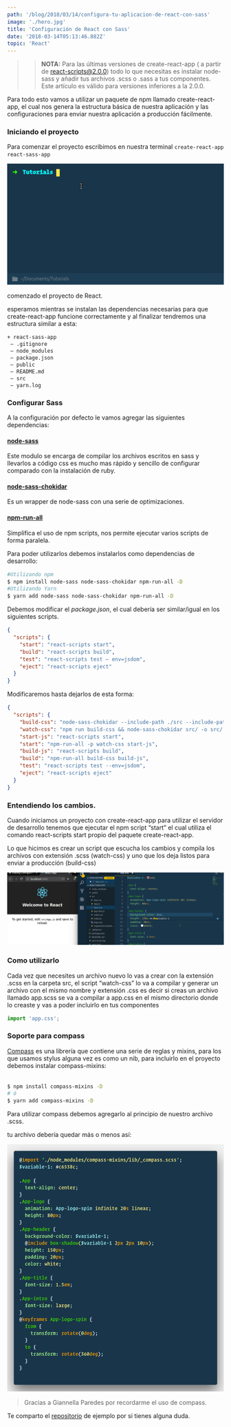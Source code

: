 ```yaml
---
path: '/blog/2018/03/14/configura-tu-aplicacion-de-react-con-sass'
image: './hero.jpg'
title: 'Configuración de React con Sass'
date: '2018-03-14T05:13:46.882Z'
topic: 'React'
---
```


> > **NOTA:** Para las últimas versiones de create-react-app ( a partir de react-scripts@2.0.0) todo lo que necesitas es instalar node-sass y añadir tus archivos .scss o .sass a tus componentes. Este artículo es válido para versiones inferiores a la 2.0.0.

Para todo esto vamos a utilizar un paquete de npm llamado create-react-app, el cual nos genera la estructura básica de nuestra aplicación y las configuraciones para enviar nuestra aplicación a producción fácilmente.

### Iniciando el proyecto

Para comenzar el proyecto escribimos en nuestra terminal `create-react-app react-sass-app`

![comenzado el proyecto de React.](./create-react-app.gif)

<figcaption>comenzado el proyecto de React.</figcaption>

esperamos mientras se instalan las dependencias necesarias para que create-react-app funcione correctamente y al finalizar tendremos una estructura similar a esta:

```
+ react-sass-app
 — .gitignore
 — node_modules
 — package.json
 — public
 — README.md
 — src
 — yarn.log
```

### Configurar Sass

A la configuración por defecto le vamos agregar las siguientes dependencias:

#### [node-sass](https://www.npmjs.com/package/node-sass)

Este modulo se encarga de compilar los archivos escritos en sass y llevarlos a código css es mucho mas rápido y sencillo de configurar comparado con la instalación de ruby.

#### [node-sass-chokidar](https://www.npmjs.com/package/node-sass-chokidar)

Es un wrapper de node-sass con una serie de optimizaciones.

#### [npm-run-all](https://www.npmjs.com/package/npm-run-all)

Simplifica el uso de npm scripts, nos permite ejecutar varios scripts de forma paralela.

Para poder utilizarlos debemos instalarlos como dependencias de desarrollo:

```bash
#Utilizando npm
$ npm install node-sass node-sass-chokidar npm-run-all -D
#Utilizando Yarn
$ yarn add node-sass node-sass-chokidar npm-run-all -D
```

Debemos modificar el _package.json_, el cual debería ser similar/igual en los siguientes scripts.

```json
{
  "scripts": {
    "start": "react-scripts start",
    "build": "react-scripts build",
    "test": "react-scripts test — env=jsdom",
    "eject": "react-scripts eject"
  }
}
```

Modificaremos hasta dejarlos de esta forma:

```json
{
  "scripts": {
    "build-css": "node-sass-chokidar --include-path ./src --include-path ./node_modules src/ -o src/",
    "watch-css": "npm run build-css && node-sass-chokidar src/ -o src/ --watch --recursive",
    "start-js": "react-scripts start",
    "start": "npm-run-all -p watch-css start-js",
    "build-js": "react-scripts build",
    "build": "npm-run-all build-css build-js",
    "test": "react-scripts test --env=jsdom",
    "eject": "react-scripts eject"
  }
}
```

### Entendiendo los cambios.

Cuando iniciamos un proyecto con create-react-app para utilizar el servidor de desarrollo tenemos que ejecutar el npm script “start” el cual utiliza el comando react-scripts start propio del paquete create-react-app.

Lo que hicimos es crear un script que escucha los cambios y compila los archivos con extensión .scss (watch-css) y uno que los deja listos para enviar a producción (build-css)

![React sass example](./react-example.gif)

### Como utilizarlo

Cada vez que necesites un archivo nuevo lo vas a crear con la extensión .scss en la carpeta src, el script “watch-css” lo va a compilar y generar un archivo con el mismo nombre y extensión .css es decir si creas un archivo llamado app.scss se va a compilar a app.css en el mismo directorio donde lo creaste y vas a poder incluirlo en tus componentes

```javascript
import 'app.css';
```

### Soporte para compass

[Compass](http://compass-style.org) es una librería que contiene una serie de reglas y mixins, para los que usamos stylus alguna vez es como un nib, para incluirlo en el proyecto debemos instalar compass-mixins:

```bash

$ npm install compass-mixins -D
# ó
$ yarn add compass-mixins -D
```

Para utilizar compass debemos agregarlo al principio de nuestro archivo .scss.

tu archivo debería quedar más o menos así:

![compass in react](./compass-in-react.png)

> Gracias a Giannella Paredes por recordarme el uso de compass.

Te comparto el [repositorio](https://github.com/devrchancay/react-sass-app) de ejemplo por si tienes alguna duda.
